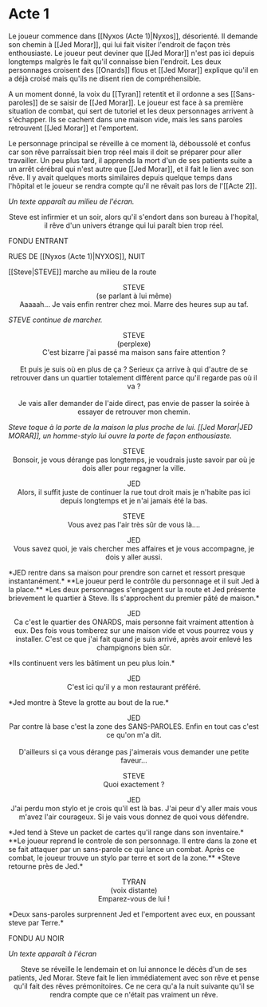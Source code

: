 # Acte 1
Le joueur commence dans [[Nyxos (Acte 1)|Nyxos]], désorienté. Il demande son chemin à [[Jed Morar]], qui lui fait visiter l'endroit de façon très enthousiaste. Le joueur peut deviner que [[Jed Morar]] n'est pas ici depuis longtemps malgrès le fait qu'il connaisse bien l'endroit. Les deux personnages croisent des [[Onards]] flous et [[Jed Morar]] explique qu'il en a déjà croisé mais qu'ils ne disent rien de compréhensible.  

A un moment donné, la voix du [[Tyran]] retentit et il ordonne a ses [[Sans-paroles]] de se saisir de [[Jed Morar]]. Le joueur est face à sa première situation de combat, qui sert de tutoriel et les deux personnages arrivent à s'échapper. Ils se cachent dans une maison vide, mais les sans paroles retrouvent [[Jed Morar]] et l'emportent. 

Le personnage principal se réveille à ce moment là, déboussolé et confus car son rêve parraîssait bien trop réel mais il doit se préparer pour aller travailler. Un peu plus tard, il apprends la mort d'un de ses patients suite a un arrêt cérébral qui n'est autre que [[Jed Morar]], et il fait le lien avec son rêve. Il y avait quelques morts similaires depuis quelque temps dans l'hôpital et le joueur se rendra compte qu'il ne rêvait pas lors de l'[[Acte 2]].

*Un texte apparaît au milieu de l'écran.*

<p style="text-align:center;">
Steve est infirmier et un soir, alors qu'il s'endort dans son bureau à l'hopital, il rêve d'un univers étrange qui lui paraît bien trop réel. 
</p>


FONDU ENTRANT

RUES DE [[Nyxos (Acte 1)|NYXOS]], NUIT

[[Steve|STEVE]] marche au milieu de la route 

<p style="text-align:center;">
STEVE <br>
(se parlant à lui même) <br>
Aaaaah... Je vais enfin rentrer chez moi. Marre des heures sup au taf. 
</p>

*STEVE continue de marcher.*
<p style="text-align:center;">
STEVE <br>
(perplexe) <br>
C'est bizarre j'ai passé ma maison sans faire attention ? <br>
<br>
Et puis je suis où en plus de ça ? Serieux ça arrive à qui d'autre de se retrouver dans un quartier totalement différent parce qu'il regarde pas où il va ? <br>
<br>
Je vais aller demander de l'aide direct, pas envie de passer la soirée à essayer de retrouver mon chemin.
</p>

*Steve toque à la porte de la maison la plus proche de lui. [[Jed Morar|JED MORAR]], un homme-stylo lui ouvre la porte de façon enthousiaste.*
<p style="text-align:center;">
STEVE <br>
Bonsoir, je vous dérange pas longtemps, je voudrais juste savoir par où je dois aller pour regagner la ville.
</p>
<p style="text-align:center;">
JED <br>
Alors, il suffit juste de continuer la rue tout droit mais je n'habite pas ici depuis longtemps et je n'ai jamais été la bas.
</p>
<p style="text-align:center;">
STEVE <br>
Vous avez pas l'air très sûr de vous là....
</p>
<p style="text-align:center;">
JED <br>
Vous savez quoi, je vais chercher mes affaires et je vous accompagne, je dois y aller aussi.
</p>
*JED rentre dans sa maison pour prendre son carnet et ressort presque instantanément.*
**Le joueur perd le contrôle du personnage et il suit Jed à la place.**
*Les deux personnages s'engagent sur la route et Jed présente brievement le quartier à Steve.
Ils s'approchent du premier pâté de maison.*
<p style="text-align:center;">
JED <br>
Ca c'est le quartier des ONARDS, mais personne fait vraiment attention à eux. Des fois vous tomberez sur une maison vide et vous pourrez vous y installer. C'est ce que j'ai fait quand je suis arrivé, après avoir enlevé les champignons bien sûr.
</p>
*Ils continuent vers les bâtiment un peu plus loin.*
<p style="text-align:center;">
JED <br>
C'est ici qu'il y a mon restaurant préféré.
</p>
*Jed montre à Steve la grotte au bout de la rue.*
<p style="text-align:center;">
JED <br>
Par contre là base c'est la zone des SANS-PAROLES. Enfin en tout cas c'est ce qu'on m'a dit. <br><br>
D'ailleurs si ça vous dérange pas j'aimerais vous demander une petite faveur...
</p>
<p style="text-align:center;">
STEVE <br>
Quoi exactement ? 
</p>
<p style="text-align:center;">
JED <br>
J'ai perdu mon stylo et je crois qu'il est là bas. J'ai peur d'y aller mais vous m'avez l'air courageux. Si je vais vous donnez de quoi vous défendre.  
</p>
*Jed tend à Steve un packet de cartes qu'il range dans son inventaire.*
**Le joueur reprend le controle de son personnage. Il entre dans la zone et se fait attaquer par un sans-parole ce qui lance un combat.
Après ce combat, le joueur trouve un stylo par terre et sort de la zone.**
*Steve retourne près de Jed.*
<p style="text-align:center;">
TYRAN <br>
(voix distante) <br>
Emparez-vous de lui !
</p>
*Deux sans-paroles surprennent Jed et l'emportent avec eux, en poussant steve par Terre.*

FONDU AU NOIR

*Un texte apparaît à l'écran*
<p style="text-align:center;">
Steve se réveille le lendemain et on lui annonce le décès d'un de ses patients, Jed Morar. Steve fait le lien immédiatement avec son rêve et pense qu'il fait des rêves prémonitoires. Ce ne cera qu'a la nuit suivante qu'il se rendra compte que ce n'était pas vraiment un rêve. 
</p>
